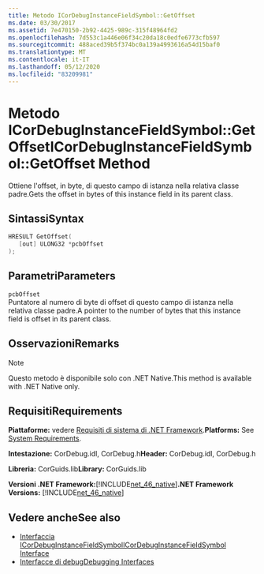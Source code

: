 ```yaml
---
title: Metodo ICorDebugInstanceFieldSymbol::GetOffset
ms.date: 03/30/2017
ms.assetid: 7e470150-2b92-4425-989c-315f48964fd2
ms.openlocfilehash: 7d553c1a446e06f34c20da18c0edfe6773cfb597
ms.sourcegitcommit: 488aced39b5f374bc0a139a4993616a54d15baf0
ms.translationtype: MT
ms.contentlocale: it-IT
ms.lasthandoff: 05/12/2020
ms.locfileid: "83209981"
---
```

# <a name="icordebuginstancefieldsymbolgetoffset-method"></a><span data-ttu-id="d8a99-102">Metodo ICorDebugInstanceFieldSymbol::GetOffset</span><span class="sxs-lookup"><span data-stu-id="d8a99-102">ICorDebugInstanceFieldSymbol::GetOffset Method</span></span>
<span data-ttu-id="d8a99-103">Ottiene l'offset, in byte, di questo campo di istanza nella relativa classe padre.</span><span class="sxs-lookup"><span data-stu-id="d8a99-103">Gets the offset in bytes of this instance field in its parent class.</span></span>  
  
## <a name="syntax"></a><span data-ttu-id="d8a99-104">Sintassi</span><span class="sxs-lookup"><span data-stu-id="d8a99-104">Syntax</span></span>  
  
```cpp  
HRESULT GetOffset(  
   [out] ULONG32 *pcbOffset  
);  
```  
  
## <a name="parameters"></a><span data-ttu-id="d8a99-105">Parametri</span><span class="sxs-lookup"><span data-stu-id="d8a99-105">Parameters</span></span>  
 `pcbOffset`  
 <span data-ttu-id="d8a99-106">Puntatore al numero di byte di offset di questo campo di istanza nella relativa classe padre.</span><span class="sxs-lookup"><span data-stu-id="d8a99-106">A pointer to the number of bytes that this instance field is offset in its parent class.</span></span>  
  
## <a name="remarks"></a><span data-ttu-id="d8a99-107">Osservazioni</span><span class="sxs-lookup"><span data-stu-id="d8a99-107">Remarks</span></span>  
  
> [!NOTE]
> <span data-ttu-id="d8a99-108">Questo metodo è disponibile solo con .NET Native.</span><span class="sxs-lookup"><span data-stu-id="d8a99-108">This method is available with .NET Native only.</span></span>  
  
## <a name="requirements"></a><span data-ttu-id="d8a99-109">Requisiti</span><span class="sxs-lookup"><span data-stu-id="d8a99-109">Requirements</span></span>  
 <span data-ttu-id="d8a99-110">**Piattaforme:** vedere [Requisiti di sistema di .NET Framework](../../get-started/system-requirements.md).</span><span class="sxs-lookup"><span data-stu-id="d8a99-110">**Platforms:** See [System Requirements](../../get-started/system-requirements.md).</span></span>  
  
 <span data-ttu-id="d8a99-111">**Intestazione:** CorDebug.idl, CorDebug.h</span><span class="sxs-lookup"><span data-stu-id="d8a99-111">**Header:** CorDebug.idl, CorDebug.h</span></span>  
  
 <span data-ttu-id="d8a99-112">**Libreria:** CorGuids.lib</span><span class="sxs-lookup"><span data-stu-id="d8a99-112">**Library:** CorGuids.lib</span></span>  
  
 <span data-ttu-id="d8a99-113">**Versioni .NET Framework:**[!INCLUDE[net_46_native](../../../../includes/net-46-native-md.md)]</span><span class="sxs-lookup"><span data-stu-id="d8a99-113">**.NET Framework Versions:** [!INCLUDE[net_46_native](../../../../includes/net-46-native-md.md)]</span></span>  
  
## <a name="see-also"></a><span data-ttu-id="d8a99-114">Vedere anche</span><span class="sxs-lookup"><span data-stu-id="d8a99-114">See also</span></span>

- [<span data-ttu-id="d8a99-115">Interfaccia ICorDebugInstanceFieldSymbol</span><span class="sxs-lookup"><span data-stu-id="d8a99-115">ICorDebugInstanceFieldSymbol Interface</span></span>](icordebuginstancefieldsymbol-interface.md)
- [<span data-ttu-id="d8a99-116">Interfacce di debug</span><span class="sxs-lookup"><span data-stu-id="d8a99-116">Debugging Interfaces</span></span>](debugging-interfaces.md)

